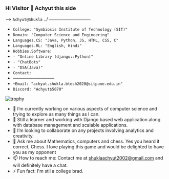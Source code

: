 ### Hi Visitor 👋 Achyut this side

<!--
**Achyut-0705/Achyut-0705** is a ✨ _special_ ✨ repository because its `README.md` (this file) appears on your GitHub profile.

Here are some ideas to get you started:
-->

--> `Achyut@Shukla`
../ `——————————————————`
- `College: "Symbiosis Institute of Technology (SIT)"`
- `Domain: "Computer Science and Engineering"`
- `Languages.CS: "Java, Python, JS, HTML, CSS, C"`
- `Languages.RL: "English, Hindi"`
- `Hobbies.Software:`
- `- "Online Library (django::Python)"`
- `- "ChatBots"`
- `- "DSA(Java)"`
- `Contact: `
- `——————————————————`
- -`Email: "achyut.shukla.btech2020@sitpune.edu.in"`
- `Discord: "Achyut$5070"`


[![trophy](https://github-profile-trophy.vercel.app/?username=Achyut-0705&theme=onedark)](https://github.com/ryo-ma/github-profile-trophy)

- 🔭 I’m currently working on various aspects of computer science and trying to explore as many things as I can.
- 🌱 Still a learner and working with Django based web application along with database management and scalable applications.
- 👯 I’m looking to collaborate on any projects involving analytics and creativity.
- 💬 Ask me about Mathematics, computers and chess. Yes you heard it correct, Chess. I love playing this game and would be delighted to have you as my opponent
- 📫 How to reach me: Contact me at shuklaachyut2002@gmail.com and will definitely have a chat.
- ⚡ Fun fact: I'm stil a college brad.



